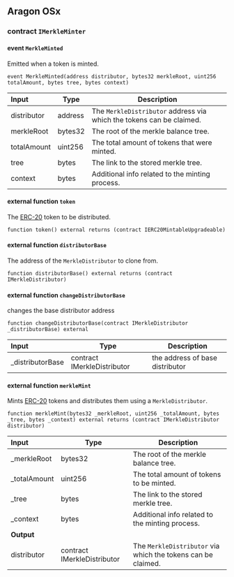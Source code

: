 ## Aragon OSx

###  contract `IMerkleMinter`

####  event `MerkleMinted`

Emitted when a token is minted.

```solidity
event MerkleMinted(address distributor, bytes32 merkleRoot, uint256 totalAmount, bytes tree, bytes context) 
```

| Input | Type | Description |
|:----- | ---- | ----------- |
| distributor | address | The `MerkleDistributor` address via which the tokens can be claimed. |
| merkleRoot | bytes32 | The root of the merkle balance tree. |
| totalAmount | uint256 | The total amount of tokens that were minted. |
| tree | bytes | The link to the stored merkle tree. |
| context | bytes | Additional info related to the minting process. |

#### external function `token`

The [ERC-20](https://eips.ethereum.org/EIPS/eip-20) token to be distributed.

```solidity
function token() external returns (contract IERC20MintableUpgradeable) 
```

#### external function `distributorBase`

The address of the `MerkleDistributor` to clone from.

```solidity
function distributorBase() external returns (contract IMerkleDistributor) 
```

#### external function `changeDistributorBase`

changes the base distributor address

```solidity
function changeDistributorBase(contract IMerkleDistributor _distributorBase) external 
```

| Input | Type | Description |
|:----- | ---- | ----------- |
| _distributorBase | contract IMerkleDistributor | the address of base distributor |

#### external function `merkleMint`

Mints [ERC-20](https://eips.ethereum.org/EIPS/eip-20) tokens and distributes them using a `MerkleDistributor`.

```solidity
function merkleMint(bytes32 _merkleRoot, uint256 _totalAmount, bytes _tree, bytes _context) external returns (contract IMerkleDistributor distributor) 
```

| Input | Type | Description |
|:----- | ---- | ----------- |
| _merkleRoot | bytes32 | The root of the merkle balance tree. |
| _totalAmount | uint256 | The total amount of tokens to be minted. |
| _tree | bytes | The link to the stored merkle tree. |
| _context | bytes | Additional info related to the minting process. |
| **Output** | |
| distributor | contract IMerkleDistributor | The `MerkleDistributor` via which the tokens can be claimed. |

